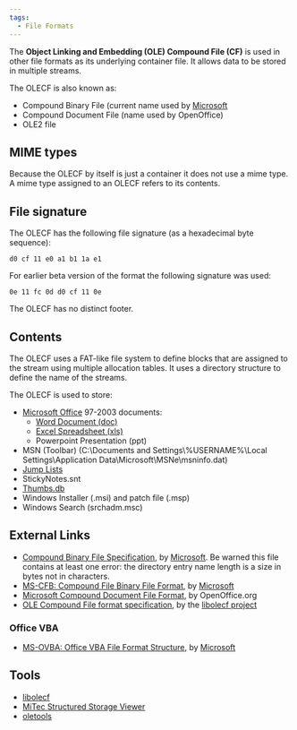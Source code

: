 ```yaml
---
tags:
  - File Formats
---
```

The **Object Linking and Embedding (OLE) Compound File (CF)** is used in
other file formats as its underlying container file. It allows data to
be stored in multiple streams.

The OLECF is also known as:

* Compound Binary File (current name used by [Microsoft](microsoft.md)
* Compound Document File (name used by OpenOffice)
* OLE2 file

## MIME types

Because the OLECF by itself is just a container it does not use a mime
type. A mime type assigned to an OLECF refers to its contents.

## File signature

The OLECF has the following file signature (as a hexadecimal byte
sequence):

    d0 cf 11 e0 a1 b1 1a e1

For earlier beta version of the format the following signature was used:

    0e 11 fc 0d d0 cf 11 0e

The OLECF has no distinct footer.

## Contents

The OLECF uses a FAT-like file system to define blocks that are assigned
to the stream using multiple allocation tables. It uses a directory
structure to define the name of the streams.

The OLECF is used to store:

* [Microsoft Office](microsoft_office.md) 97-2003 documents:
  * [Word Document (doc)](word_document_(doc).md)
  * [Excel Spreadsheet (xls)](excel_spreadsheet_(xls).md)
  * Powerpoint Presentation (ppt)
* MSN (Toolbar) (C:\Documents and Settings\\%USERNAME%\Local
  Settings\Application Data\Microsoft\MSNe\msninfo.dat)
* [Jump Lists](jump_lists.md)
* StickyNotes.snt
* [Thumbs.db](thumbs.db.md)
* Windows Installer (.msi) and patch file (.msp)
* Windows Search (srchadm.msc)

## External Links

* [Compound Binary File Specification](http://download.microsoft.com/download/0/B/E/0BE8BDD7-E5E8-422A-ABFD-4342ED7AD886/WindowsCompoundBinaryFileFormatSpecification.pdf),
  by [Microsoft](microsoft.md). Be warned this file contains at least one
  error: the directory entry name length is a size in bytes not in characters.
* [MS-CFB: Compound File Binary File Format](https://learn.microsoft.com/en-us/openspecs/windows_protocols/ms-cfb/53989ce4-7b05-4f8d-829b-d08d6148375b),
  by [Microsoft](microsoft.md)
* [Microsoft Compound Document File Format](http://www.openoffice.org/sc/compdocfileformat.pdf),
  by OpenOffice.org
* [OLE Compound File format specification](https://github.com/libyal/libolecf/blob/main/documentation/OLE%20Compound%20File%20format.asciidoc),
  by the [libolecf project](libolecf.md)

### Office VBA

* [MS-OVBA: Office VBA File Format Structure](https://learn.microsoft.com/en-us/openspecs/office_file_formats/ms-ovba/575462ba-bf67-4190-9fac-c275523c75fc),
  by [Microsoft](microsoft.md)

## Tools

* [libolecf](libolecf.md)
* [MiTec Structured Storage Viewer](http://www.mitec.cz/ssv.html)
* [oletools](https://github.com/decalage2/oletools)
